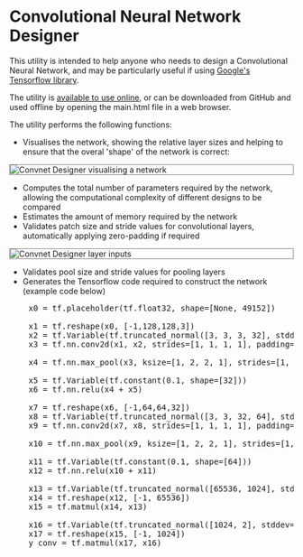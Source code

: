 #  Convolutional Neural Network Designer

This utility is intended to help anyone who needs to design a Convolutional Neural Network, and may be particularly useful if using [Google's Tensorflow library](https://www.tensorflow.org/).

The utility is [available to use online](https://codebox.net/convnetdesigner/main.html), or can be downloaded from GitHub and used offline by opening the main.html file in a web browser. 

The utility performs the following functions:
* Visualises the network, showing the relative layer sizes and helping to ensure that the overal 'shape' of the network is correct:
    
<img alt="Convnet Designer visualising a network" src="https://codebox.net/graphics/convnet/convnet_designer2.png" style="display: block; margin: 0 auto; border: 1px solid grey"/>

* Computes the total number of parameters required by the network, allowing the computational complexity of different designs to be compared
* Estimates the amount of memory required by the network
* Validates patch size and stride values for convolutional layers, automatically applying zero-padding if required

<img alt="Convnet Designer layer inputs" src="https://codebox.net/graphics/convnet/convnet_designer1.png" style="display: block; margin: 0 auto; border: 1px solid grey"/>

* Validates pool size and stride values for pooling layers
* Generates the Tensorflow code required to construct the network (example code below)

<pre>
    x0 = tf.placeholder(tf.float32, shape=[None, 49152])
    
    x1 = tf.reshape(x0, [-1,128,128,3])
    x2 = tf.Variable(tf.truncated_normal([3, 3, 3, 32], stddev=0.1))
    x3 = tf.nn.conv2d(x1, x2, strides=[1, 1, 1, 1], padding='SAME')
    
    x4 = tf.nn.max_pool(x3, ksize=[1, 2, 2, 1], strides=[1, 2, 2, 1], padding='SAME')
    
    x5 = tf.Variable(tf.constant(0.1, shape=[32]))
    x6 = tf.nn.relu(x4 + x5)
    
    x7 = tf.reshape(x6, [-1,64,64,32])
    x8 = tf.Variable(tf.truncated_normal([3, 3, 32, 64], stddev=0.1))
    x9 = tf.nn.conv2d(x7, x8, strides=[1, 1, 1, 1], padding='SAME')
    
    x10 = tf.nn.max_pool(x9, ksize=[1, 2, 2, 1], strides=[1, 2, 2, 1], padding='SAME')
    
    x11 = tf.Variable(tf.constant(0.1, shape=[64]))
    x12 = tf.nn.relu(x10 + x11)
    
    x13 = tf.Variable(tf.truncated_normal([65536, 1024], stddev=0.1))
    x14 = tf.reshape(x12, [-1, 65536])
    x15 = tf.matmul(x14, x13)
    
    x16 = tf.Variable(tf.truncated_normal([1024, 2], stddev=0.1))
    x17 = tf.reshape(x15, [-1, 1024])
    y_conv = tf.matmul(x17, x16)
</pre>
